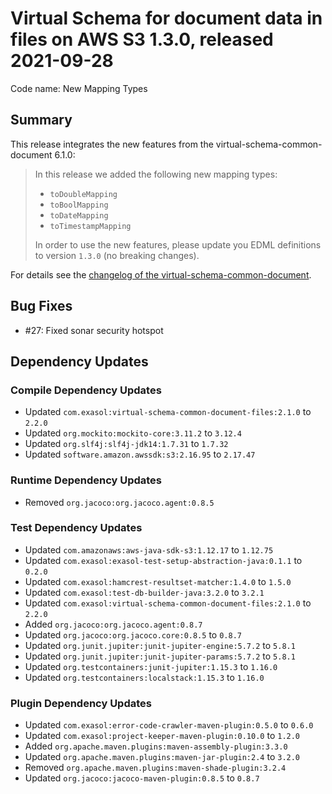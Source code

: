 # Virtual Schema for document data in files on AWS S3 1.3.0, released 2021-09-28

Code name: New Mapping Types

## Summary

This release integrates the new features from the virtual-schema-common-document 6.1.0:

> In this release we added the following new mapping types:
>
> * `toDoubleMapping`
> * `toBoolMapping`
> * `toDateMapping`
> * `toTimestampMapping`
>
> In order to use the new features, please update you EDML definitions to version `1.3.0` (no breaking changes).

For details see the [changelog of the virtual-schema-common-document](https://github.com/exasol/virtual-schema-common-document/blob/main/doc/changes/changes_6.1.0.md).

## Bug Fixes

* #27: Fixed sonar security hotspot

## Dependency Updates

### Compile Dependency Updates

* Updated `com.exasol:virtual-schema-common-document-files:2.1.0` to `2.2.0`
* Updated `org.mockito:mockito-core:3.11.2` to `3.12.4`
* Updated `org.slf4j:slf4j-jdk14:1.7.31` to `1.7.32`
* Updated `software.amazon.awssdk:s3:2.16.95` to `2.17.47`

### Runtime Dependency Updates

* Removed `org.jacoco:org.jacoco.agent:0.8.5`

### Test Dependency Updates

* Updated `com.amazonaws:aws-java-sdk-s3:1.12.17` to `1.12.75`
* Updated `com.exasol:exasol-test-setup-abstraction-java:0.1.1` to `0.2.0`
* Updated `com.exasol:hamcrest-resultset-matcher:1.4.0` to `1.5.0`
* Updated `com.exasol:test-db-builder-java:3.2.0` to `3.2.1`
* Updated `com.exasol:virtual-schema-common-document-files:2.1.0` to `2.2.0`
* Added `org.jacoco:org.jacoco.agent:0.8.7`
* Updated `org.jacoco:org.jacoco.core:0.8.5` to `0.8.7`
* Updated `org.junit.jupiter:junit-jupiter-engine:5.7.2` to `5.8.1`
* Updated `org.junit.jupiter:junit-jupiter-params:5.7.2` to `5.8.1`
* Updated `org.testcontainers:junit-jupiter:1.15.3` to `1.16.0`
* Updated `org.testcontainers:localstack:1.15.3` to `1.16.0`

### Plugin Dependency Updates

* Updated `com.exasol:error-code-crawler-maven-plugin:0.5.0` to `0.6.0`
* Updated `com.exasol:project-keeper-maven-plugin:0.10.0` to `1.2.0`
* Added `org.apache.maven.plugins:maven-assembly-plugin:3.3.0`
* Updated `org.apache.maven.plugins:maven-jar-plugin:2.4` to `3.2.0`
* Removed `org.apache.maven.plugins:maven-shade-plugin:3.2.4`
* Updated `org.jacoco:jacoco-maven-plugin:0.8.5` to `0.8.7`
